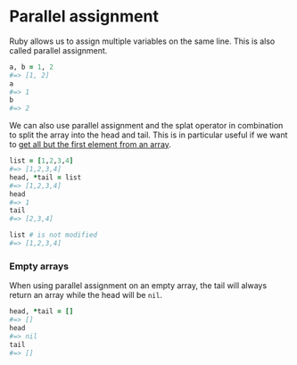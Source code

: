 # Parallel assignment

Ruby allows us to assign multiple variables on the same line. This is also
called parallel assignment.

```ruby
a, b = 1, 2
#=> [1, 2]
a
#=> 1
b
#=> 2
```

We can also use parallel assignment and the splat operator in combination to
split the array into the head and tail. This is in particular useful if we want
to [get all but the first element from an array](all-but-the-first-element-from-array.md).

```ruby
list = [1,2,3,4]
#=> [1,2,3,4]
head, *tail = list
#=> [1,2,3,4]
head
#=> 1
tail
#=> [2,3,4]

list # is not modified
#=> [1,2,3,4]
```

### Empty arrays
When using parallel assignment on an empty array, the tail will always return an
array while the head will be `nil`.

```ruby
head, *tail = []
#=> []
head
#=> nil
tail
#=> []
```
